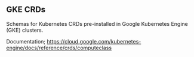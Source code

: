 ## GKE CRDs

Schemas for Kubernetes CRDs pre-installed in Google Kubernetes Engine (GKE) clusters.

Documentation; https://cloud.google.com/kubernetes-engine/docs/reference/crds/computeclass
